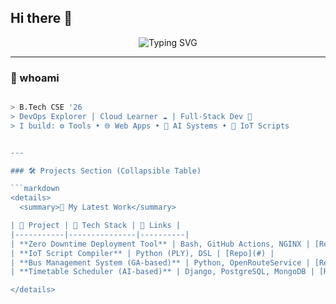 ## Hi there 👋

<!-- Header Typing SVG -->
<p align="center">
  <img src="https://readme-typing-svg.herokuapp.com?font=Fira+Code&size=28&duration=3000&pause=1000&color=FCE38A&center=true&vCenter=true&multiline=true&width=800&height=100&lines=Hi+%F0%9F%91%8B%2C+I'm+Pawan+Garia;Crafting+Code+%26+Ideas+Since+2022" alt="Typing SVG" />
</p>

---

### 🧠 whoami

```bash

> B.Tech CSE '26
> DevOps Explorer | Cloud Learner ☁️ | Full-Stack Dev 🚀
> I build: ⚙️ Tools • 🌐 Web Apps • 🤖 AI Systems • 📡 IoT Scripts


---

### 🛠️ Projects Section (Collapsible Table)

```markdown
<details>
  <summary>📁 My Latest Work</summary>

| 🚀 Project | 🧩 Tech Stack | 🔗 Links |
|-----------|---------------|----------|
| **Zero Downtime Deployment Tool** | Bash, GitHub Actions, NGINX | [Repo](#) |
| **IoT Script Compiler** | Python (PLY), DSL | [Repo](#) |
| **Bus Management System (GA-based)** | Python, OpenRouteService | [Repo](#) |
| **Timetable Scheduler (AI-based)** | Django, PostgreSQL, MongoDB | [Repo](#) |

</details>

